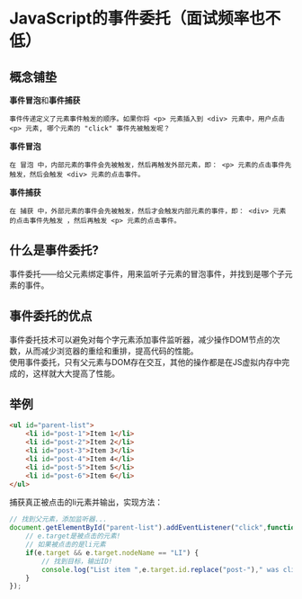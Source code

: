 # JavaScript的事件委托（面试频率也不低）
>
## 概念铺垫
>
**事件冒泡**和**事件捕获**
>
    事件传递定义了元素事件触发的顺序。如果你将 <p> 元素插入到 <div> 元素中，用户点击 <p> 元素, 哪个元素的 "click" 事件先被触发呢？
>
**事件冒泡**
>
    在 冒泡 中，内部元素的事件会先被触发，然后再触发外部元素，即： <p> 元素的点击事件先触发，然后会触发 <div> 元素的点击事件。
>
**事件捕获**
>
    在 捕获 中，外部元素的事件会先被触发，然后才会触发内部元素的事件，即： <div> 元素的点击事件先触发 ，然后再触发 <p> 元素的点击事件。
>
## 什么是事件委托?
>
事件委托——给父元素绑定事件，用来监听子元素的冒泡事件，并找到是哪个子元素的事件。
>
## 事件委托的优点
>
事件委托技术可以避免对每个字元素添加事件监听器，减少操作DOM节点的次数，从而减少浏览器的重绘和重排，提高代码的性能。  
使用事件委托，只有父元素与DOM存在交互，其他的操作都是在JS虚拟内存中完成的，这样就大大提高了性能。

## 举例
>  
```html
<ul id="parent-list">
	<li id="post-1">Item 1</li>
	<li id="post-2">Item 2</li>
	<li id="post-3">Item 3</li>
	<li id="post-4">Item 4</li>
	<li id="post-5">Item 5</li>
	<li id="post-6">Item 6</li>
</ul>
```
捕获真正被点击的li元素并输出，实现方法：
>
```javascript
// 找到父元素，添加监听器...
document.getElementById("parent-list").addEventListener("click",function(e) {
	// e.target是被点击的元素!
	// 如果被点击的是li元素
	if(e.target && e.target.nodeName == "LI") {
		// 找到目标，输出ID!
		console.log("List item ",e.target.id.replace("post-")," was clicked!");
	}
});
```
>